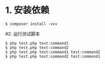 # 1. 安装依赖
```
$ composer install -vvv
```

#2. 运行测试脚本
```
$ php test.php test:command1
$ php test.php test:command2
$ php test.php test:command1 test:command2
$ php test.php test:command2 test:command1
```